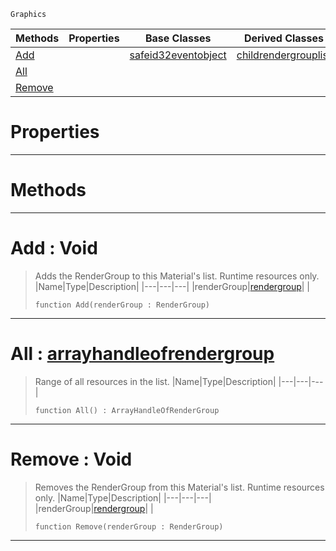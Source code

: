  `Graphics`

|Methods|Properties|Base Classes|Derived Classes|
|---|---|---|---|
|[ Add](https://github.com/PlasmaEngine/PlasmaDocs/tree/master/docs/C%2B%2B/code_reference/class_reference/rendergrouplist.markdown#add-void)| |[safeid32eventobject](https://github.com/PlasmaEngine/PlasmaDocs/tree/master/docs/C%2B%2B/code_reference/class_reference/safeid32eventobject.markdown)|[childrendergrouplist](https://github.com/PlasmaEngine/PlasmaDocs/tree/master/docs/C%2B%2B/code_reference/class_reference/childrendergrouplist.markdown)|
|[ All](https://github.com/PlasmaEngine/PlasmaDocs/tree/master/docs/C%2B%2B/code_reference/class_reference/rendergrouplist.markdown#all-plasma-engine-document)| | | |
|[ Remove](https://github.com/PlasmaEngine/PlasmaDocs/tree/master/docs/C%2B%2B/code_reference/class_reference/rendergrouplist.markdown#remove-void)| | | |


 #  Properties


---  
 #  Methods


---  
 #  Add : Void

> Adds the RenderGroup to this Material's list. Runtime resources only.
> |Name|Type|Description|
> |---|---|---|
> |renderGroup|[rendergroup](https://github.com/PlasmaEngine/PlasmaDocs/tree/master/docs/C%2B%2B/code_reference/class_reference/rendergroup.markdown)| |
> ``` lang=cpp, name=Lightning
> function Add(renderGroup : RenderGroup)
> ``` 


---  
 #  All : [arrayhandleofrendergroup](https://github.com/PlasmaEngine/PlasmaDocs/tree/master/docs/C%2B%2B/code_reference/class_reference/arrayhandleofrendergroup.markdown)

> Range of all resources in the list.
> |Name|Type|Description|
> |---|---|---|
> ``` lang=cpp, name=Lightning
> function All() : ArrayHandleOfRenderGroup
> ``` 


---  
 #  Remove : Void

> Removes the RenderGroup from this Material's list. Runtime resources only.
> |Name|Type|Description|
> |---|---|---|
> |renderGroup|[rendergroup](https://github.com/PlasmaEngine/PlasmaDocs/tree/master/docs/C%2B%2B/code_reference/class_reference/rendergroup.markdown)| |
> ``` lang=cpp, name=Lightning
> function Remove(renderGroup : RenderGroup)
> ``` 


---  
 

 